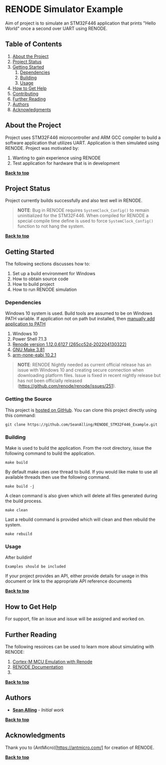 # RENODE Simulator Example

Aim of project is to simulate an STM32F446 application that prints "Hello World" once a second over UART using RENODE.

## Table of Contents

1. [About the Project](#about-the-project)
1. [Project Status](#project-status)
1. [Getting Started](#getting-started)
    1. [Dependencies](#dependencies)
    1. [Building](#building)
    1. [Usage](#usage)
1. [How to Get Help](#how-to-get-help)
1. [Contributing](#contributing)
1. [Further Reading](#further-reading)
1. [Authors](#authors)
1. [Acknowledgments](#acknowledgements)

## About the Project

Project uses STM32F446 microcontroller and ARM GCC compiler to build a software application that utilizes UART. Application is then simulated using RENODE. Project was motivated by:
1. Wanting to gain experience using RENODE
2. Test application for hardware that is in development




**[Back to top](#table-of-contents)**

## Project Status

Project currently builds successfully and also test well in RENODE.


> **NOTE**: 
>Bug in RENODE requires `SystemClock_Config()` to remain uninitialized for the STM32F446. When compiled for RENODE a special compile time define is used to force `SystemClock_Config()` function to not hang the system.

**[Back to top](#table-of-contents)**

## Getting Started

The following sections discusses how to:
1. Set up a build environment for Windows
2. How to obtain source code
3. How to build project
4. How to run RENODE simulation

### Dependencies

Windows 10 system is used. Build tools are assumed to be on Windows PATH variable. If application not on path but installed, then [manually add application to PATH](https://helpdeskgeek.com/windows-10/add-windows-path-environment-variable/)


1. Windows 10
1. Power Shell 7.1.3
1. [Renode version 1.12.0.6127 (265cc52d-202204130322)](https://dl.antmicro.com/projects/renode/builds/renode_1.12.0+20220413git265cc52d.msi)
1. [GNU Make 3.81](http://gnuwin32.sourceforge.net/packages/make.htm)
1. [arm-none-eabi 10.2.1](https://developer.arm.com/tools-and-software/open-source-software/developer-tools/gnu-toolchain/gnu-a/downloads/10-2-2020-11)


> **NOTE**: 
> RENODE Nightly needed as current official release has an issue with Windows 10 and creating secure connection when downloading platform files. Issue is fixed in recent nightly release but has not been officially released (https://github.com/renode/renode/issues/251).


### Getting the Source

This project is [hosted on GitHub](https://github.com/SeanAlling/RENODE_STM32F446_Example). You can clone this project directly using this command:

```
git clone https://github.com/SeanAlling/RENODE_STM32F446_Example.git
```

### Building

Make is used to build the application. From the root directory, issue the following command to build the application.

```
make build
```

By default make uses one thread to build. If you would like make to use all available threads then use the following command. 

```
make build -j
```

A clean command is also given which will delete all files generated during the build process. 

```
make clean
```

Last a rebuild command is provided which will clean and then rebuild the system. 

```
make rebuild
```




### Usage

After buildinf
```
Examples should be included
```

If your project provides an API, either provide details for usage in this document or link to the appropriate API reference documents

**[Back to top](#table-of-contents)**

## How to Get Help

For support, file an issue and issue will be assigned and worked on.

## Further Reading

The following resoirces can be used to learn more about simulating with RENODE:

1. [Cortex-M MCU Emulation with Renode](https://interrupt.memfault.com/blog/intro-to-renode)
2. [RENODE Documentation](https://renode.readthedocs.io/en/latest/)
3. [](https://www.zephyrproject.org/developing-zephyr-rtos-embedded-applications-on-platformio-and-simulating-on-antmicro-renode/)

**[Back to top](#table-of-contents)**

## Authors

* **[Sean Alling](https://github.com/SeanAlling/n)** - *Initial work*

**[Back to top](#table-of-contents)**

## Acknowledgments

Thank you to (AntMicro)[https://antmicro.com/] for creation of RENODE. 

**[Back to top](#table-of-contents)**